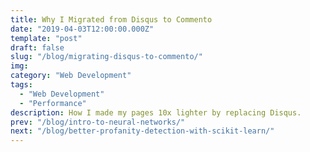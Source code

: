 ```yaml
---
title: Why I Migrated from Disqus to Commento
date: "2019-04-03T12:00:00.000Z"
template: "post"
draft: false
slug: "/blog/migrating-disqus-to-commento/"
img:
category: "Web Development"
tags:
  - "Web Development"
  - "Performance"
description: How I made my pages 10x lighter by replacing Disqus.
prev: "/blog/intro-to-neural-networks/"
next: "/blog/better-profanity-detection-with-scikit-learn/"
---
```

